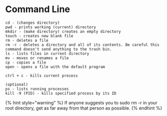 # Command Line

```text
cd - (changes directory)
pwd - prints working (current) directory
mkdir - (make directory) creates an empty directory
touch - creates new blank file
rm - deletes a file
rm -r - deletes a directory and all of its contents. Be careful this command doesn't send anything to the trash bin.
ls - lists files in current directory
mv - moves or renames a file
cp - copies a file 
open - opens a file with the default program

ctrl + c - kills current process

(optional)
ps - lists running processes
kill -9 (PID) - kills specified process by its ID
```

{% hint style="warning" %}
If anyone suggests you to sudo rm -r in your root directory, get as far away from that person as possible.
{% endhint %}

